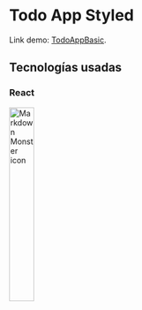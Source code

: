 # Todo App Styled
 
Link demo: [TodoAppBasic](https://todo-app-basic-sylax.netlify.app).


## Tecnologías usadas

### React
<img src="https://blog.wildix.com/wp-content/uploads/2020/06/react-logo.jpg"
     alt="Markdown Monster icon"
     style="float: left; margin-right: 10px; width: 30%; height: 30% "/>


